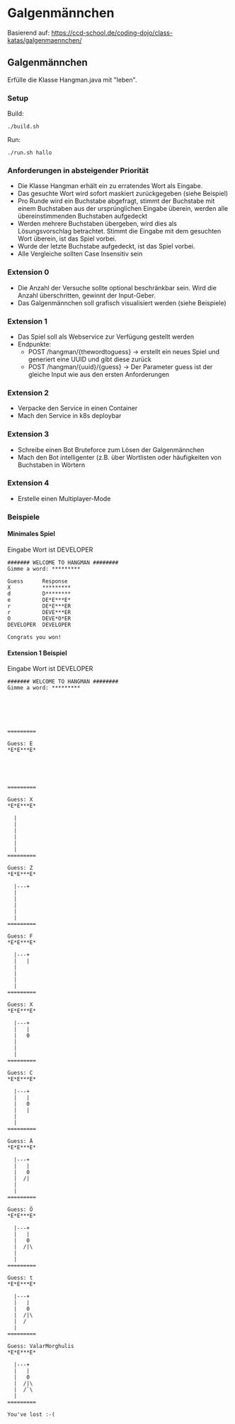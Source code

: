 # Galgenmännchen

Basierend auf: https://ccd-school.de/coding-dojo/class-katas/galgenmaennchen/

## Galgenmännchen

Erfülle die Klasse Hangman.java mit "leben".

### Setup

Build:
```shell
./build.sh
```

Run:
```shell
./run.sh hallo
```

### Anforderungen in absteigender Priorität
- Die Klasse Hangman erhält ein zu erratendes Wort als Eingabe.
- Das gesuchte Wort wird sofort maskiert zurückgegeben (siehe Beispiel)
- Pro Runde wird ein Buchstabe abgefragt, stimmt der Buchstabe mit einem Buchstaben aus der ursprünglichen Eingabe überein, werden alle übereinstimmenden Buchstaben aufgedeckt
- Werden mehrere Buchstaben übergeben, wird dies als Lösungsvorschlag betrachtet. Stimmt die Eingabe mit dem gesuchten Wort überein, ist das Spiel vorbei.
- Wurde der letzte Buchstabe aufgedeckt, ist das Spiel vorbei.
- Alle Vergleiche sollten Case Insensitiv sein

### Extension 0
- Die Anzahl der Versuche sollte optional beschränkbar sein. Wird die Anzahl überschritten, gewinnt der Input-Geber.
- Das Galgenmännchen soll grafisch visualisiert werden (siehe Beispiele)

### Extension 1
- Das Spiel soll als Webservice zur Verfügung gestellt werden
- Endpunkte: 
  - POST /hangman/{thewordtoguess} -> erstellt ein neues Spiel und generiert eine UUID und gibt diese zurück
  - POST /hangman/{uuid}/{guess}   -> Der Parameter guess ist der gleiche Input wie aus den ersten Anforderungen 

### Extension 2
- Verpacke den Service in einen Container
- Mach den Service in k8s deploybar

### Extension 3
- Schreibe einen Bot Bruteforce zum Lösen der Galgenmännchen
- Mach den Bot intelligenter (z.B. über Wortlisten oder häufigkeiten von Buchstaben in Wörtern

### Extension 4
- Erstelle einen Multiplayer-Mode

### Beispiele
#### Minimales Spiel
Eingabe Wort ist DEVELOPER
```text
####### WELCOME TO HANGMAN ########
Gimme a word: *********

Guess      Response
X          *********     
d          D********
e          DE*E***E*
r          DE*E***ER
r          DEVE***ER
O          DEVE*O*ER
DEVELOPER  DEVELOPER

Congrats you won!
```

#### Extension 1 Beispiel
Eingabe Wort ist DEVELOPER

```text
####### WELCOME TO HANGMAN ########
Gimme a word: *********






=========

Guess: E
*E*E***E*





=========

Guess: X
*E*E***E*

  |
  |
  |
  |
  |
  |
=========

Guess: Z
*E*E***E*

  |---+
  |
  |
  |
  |
  |
=========

Guess: F
*E*E***E*

  |---+
  |   |
  |
  |
  |
  |
=========

Guess: X
*E*E***E*

  |---+
  |   |
  |   0
  |
  |
  |
=========

Guess: C
*E*E***E*

  |---+
  |   |
  |   0
  |   |
  |
  |
=========

Guess: Ä
*E*E***E*

  |---+
  |   |
  |   0
  |  /|
  |
  |
=========

Guess: Ö
*E*E***E*

  |---+
  |   |
  |   0
  |  /|\
  |
  |
=========

Guess: t
*E*E***E*

  |---+
  |   |
  |   0
  |  /|\
  |  /
  |
=========

Guess: ValarMorghulis
*E*E***E*

  |---+
  |   |
  |   0
  |  /|\
  |  /`\
  |
=========

You've lost :-(
```
